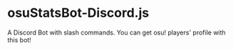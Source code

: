 # osuStatsBot-Discord.js
A Discord Bot with slash commands. You can get osu! players' profile with this bot!
